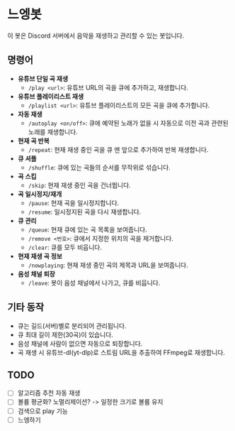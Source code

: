 # 느엥봇

이 봇은 Discord 서버에서 음악을 재생하고 관리할 수 있는 봇입니다.

## 명령어

- **유튜브 단일 곡 재생**
  - `/play <url>`: 유튜브 URL의 곡을 큐에 추가하고, 재생합니다.
- **유튜브 플레이리스트 재생**
  - `/playlist <url>`: 유튜브 플레이리스트의 모든 곡을 큐에 추가합니다.
- **자동 재생**
  - `/autoplay <on/off>`: 큐에 예약된 노래가 없을 시 자동으로 이전 곡과 관련된 노래를 재생합니다.
- **현재 곡 반복**
  - `/repeat`: 현재 재생 중인 곡을 큐 맨 앞으로 추가하여 반복 재생합니다.
- **큐 셔플**
  - `/shuffle`: 큐에 있는 곡들의 순서를 무작위로 섞습니다.
- **곡 스킵**
  - `/skip`: 현재 재생 중인 곡을 건너뜁니다.
- **곡 일시정지/재개**
  - `/pause`: 현재 곡을 일시정지합니다.
  - `/resume`: 일시정지된 곡을 다시 재생합니다.
- **큐 관리**
  - `/queue`: 현재 큐에 있는 곡 목록을 보여줍니다.
  - `/remove <번호>`: 큐에서 지정한 위치의 곡을 제거합니다.
  - `/clear`: 큐를 모두 비웁니다.
- **현재 재생 곡 정보**
  - `/nowplaying`: 현재 재생 중인 곡의 제목과 URL을 보여줍니다.
- **음성 채널 퇴장**
  - `/leave`: 봇이 음성 채널에서 나가고, 큐를 비웁니다.

## 기타 동작

- 큐는 길드(서버)별로 분리되어 관리됩니다.
- 큐 최대 길이 제한(30곡)이 있습니다.
- 음성 채널에 사람이 없으면 자동으로 퇴장합니다.
- 곡 재생 시 유튜브-dl(yt-dlp)로 스트림 URL을 추출하여 FFmpeg로 재생합니다.

## TODO

- [ ] 알고리즘 추천 자동 재생
- [ ] 볼륨 평균화? 노멀리제이션? -> 일정한 크기로 볼륨 유지
- [ ] 검색으로 play 기능
- [ ] 느엥하기
